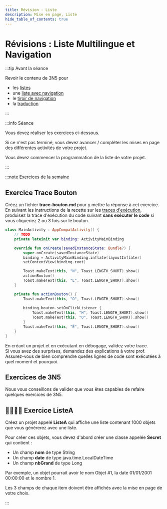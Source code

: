 ```yaml
---
title: Révision - Liste
description: Mise en page, Liste
hide_table_of_contents: true
---
```


# Révisions : Liste Multilingue et Navigation

<Row>

<Column>

:::tip Avant la séance

Revoir le contenu de 3N5 pour 
- les [listes](https://info.cegepmontpetit.ca/3N5-Prog3/recettes/liste1) 
- une [liste avec navigation](https://info.cegepmontpetit.ca/3N5-Prog3/recettes/liste2)
- le [tiroir de navigation](https://info.cegepmontpetit.ca/3N5-Prog3/recettes/tiroir)
- la [traduction](https://info.cegepmontpetit.ca/3N5-Prog3/recettes/multilingue)

:::

</Column>

<Column>

:::info Séance

Vous devez réaliser les exercices ci-dessous.

Si ce n'est pas terminé, vous devez avancer / compléter les mises en page des différentes activités de votre projet.

Vous devez commencer la programmation de la liste de votre projet.

:::

</Column>

</Row>

:::note Exercices de la semaine

## Exercice Trace Bouton
Créez un fichier **trace-bouton.md** pour y mettre la réponse à cet exercice.  
En suivant les instructions de la recette sur les [traces d'exécution](https://info.cegepmontpetit.ca/3N5-Prog3/recettes/aa-produire-une-trace),
produisez la trace d'exécution du code suivant **sans exécuter le code** si vous cliqueriez 2 ou 3 fois sur le bouton.

```kotlin showLineNumbers
class MainActivity : AppCompatActivity() {
    // TODO
    private lateinit var binding: ActivityMainBinding

    override fun onCreate(savedInstanceState: Bundle?) {
        super.onCreate(savedInstanceState)
        binding = ActivityMainBinding.inflate(layoutInflater)
        setContentView(binding.root)

        Toast.makeText(this, "N", Toast.LENGTH_SHORT).show()
        actionBouton()
        Toast.makeText(this, "L", Toast.LENGTH_SHORT).show()
    }

    private fun actionBouton() {
        Toast.makeText(this, "O", Toast.LENGTH_SHORT).show()
        
        binding.bouton.setOnClickListener {
            Toast.makeText(this, "H", Toast.LENGTH_SHORT).show()
            Toast.makeText(this, "O", Toast.LENGTH_SHORT).show()
        }
        Toast.makeText(this, "Ë", Toast.LENGTH_SHORT).show()
    }
}
```

En créant un projet et en exécutant en débogage, validez votre trace.  
Si vous avez des surprises, demandez des explications à votre prof.  
Assurez-vous de bien comprendre quelles lignes de code sont exécutées à quel moment et pourquoi.

## Exercices de 3N5

Nous vous conseillons de valider que vous êtes capables de refaire quelques exercices de 3N5.

## 👨‍🎓👨‍🎓 Exercice ListeA

Créez un projet appelé **ListeA** qui affiche une liste contenant 1000 objets que vous générerez avec une liste.

Pour créer ces objets, vous devez d'abord créer une classe appelée **Secret** qui contient :

- Un champ **nom** de type String
- Un champ **date** de type java.time.LocalDateTime
- Un champ **nbGrand** de type Long

Par exemple, un objet pourrait avoir le nom Objet #1, la date 01/01/2001 00:00:00 et le nombre 1.

Les 3 champs de chaque item doivent être affichés avec la mise en page de votre choix.

:::
